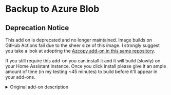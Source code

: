 # Backup to Azure Blob

## Deprecation Notice

This add on is deprecated and no longer maintained. Image builds on GitHub Actions fail due to the sheer size of this image. I strongly suggest you take a look at adopting the [Azcopy add-on in this same repository](https://my.home-assistant.io/redirect/supervisor_addon/?addon=b03c22bd_azcopy&repository_url=https%3A%2F%2Fgithub.com%2Fjak119%2Fhassio-backup-azure-blob).

If you still require this add-on you can install it and it will build (slowly) on your Home Assistant instance. Once you click install please give it an ample amount of time (in my testing ~45 minutes) to build before it'll appear in your add-ons.

<details><summary>Original add-on description</summary>

A Hassio Add-on that's designed to start up and copy Hassio snapshots to an Azure Storage Account. This container can be called periodically via Home Assistant Automation and / or used in combination with [Hass Auto Backup](https://github.com/jcwillox/hass-auto-backup). See [docs.md](DOCS.md) for more info on installing and configuring.

## Prerequisites

- Azure Storage Account
  - Including [Connection String](https://docs.microsoft.com/en-us/azure/storage/common/storage-account-keys-manage?tabs=azure-portal#view-account-access-keys)
  - And existing container

## Inspired by

- [rrostt/hassio-backup-s3](https://github.com/rrostt/hassio-backup-s3)
- [matsuu/docker-azure-cli](https://github.com/matsuu/docker-azure-cli)
</details>